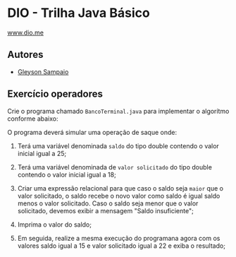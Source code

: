 # DIO - Trilha Java Básico

[](*)www.dio.me

## Autores

- [Gleyson Sampaio](https://github.com/glysns)

## Exercício operadores

Crie o programa chamado `BancoTerminal.java` para implementar o algorítmo conforme abaixo:

O programa deverá simular uma operação de saque onde:

1. Terá uma variável denominada `saldo` do tipo double contendo o valor inicial igual a 25;
2. Terá uma variável denominada de `valor solicitado` do tipo double contendo o valor inicial igual a 18;
3. Criar uma expressão relacional para que caso o saldo seja `maior` que o valor solicitado, o saldo recebe o novo valor como saldo é igual saldo menos o valor solicitado. Caso o saldo seja menor que o valor solicitado, devemos exibir a mensagem "Saldo insuficiente";
4. Imprima o valor do saldo;

5. Em seguida, realize a mesma execução do programana agora com os valores saldo igual a 15 e valor solicitado igual a 22 e exiba o resultado;
